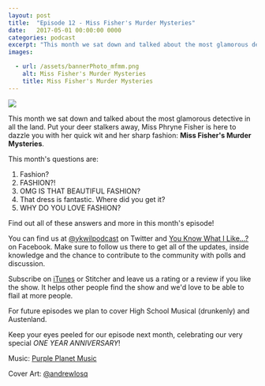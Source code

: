 ```yaml
---
layout: post
title:  "Episode 12 - Miss Fisher's Murder Mysteries"
date:   2017-05-01 00:00:00 0000
categories: podcast
excerpt: "This month we sat down and talked about the most glamorous detective in all the land. Put your deer stalkers away, Miss Phryne Fisher is here to dazzle you with her quick wit and her sharp fashion:<strong>Miss Fisher's Murder Mysteries</strong>"
images:

  - url: /assets/bannerPhoto_mfmm.png
    alt: Miss Fisher's Murder Mysteries
    title: Miss Fisher's Murder Mysteries
---
```


<img class="bannerPhoto" src="{{ site.url }}/assets/bannerPhoto_mfmm.png" />

<script src="https://www.buzzsprout.com/58982/506259-episode-12-miss-fisher-s-murder-mysteries.js?player=small" type="text/javascript" charset="utf-8"></script>

This month we sat down and talked about the most glamorous detective in all the land. Put your deer stalkers away, Miss Phryne Fisher is here to dazzle you with her quick wit and her sharp fashion: **Miss Fisher's Murder Mysteries**.

This month's questions are:   

1. Fashion?
2. FASHION?!
3. OMG IS THAT BEAUTIFUL FASHION?
4. That dress is fantastic. Where did you get it?
5. WHY DO YOU LOVE FASHION?

Find out all of these answers and more in this month's episode!

You can find us at [@ykwilpodcast](https://twitter.com/ykwilpodcast) on Twitter and [You Know What I Like...?](https://www.facebook.com/You-Know-What-I-Like-Podcast-1558503551144389/) on Facebook. Make sure to follow us there to get all of the updates, inside knowledge and the chance to contribute to the community with polls and discussion.

Subscribe on [iTunes](https://itunes.apple.com/gb/podcast/you-know-what-i-like.../id1114900434?mt=2) or Stitcher and leave us a rating or a review if you like the show. It helps other people find the show and we'd love to be able to flail at more people.

For future episodes we plan to cover High School Musical (drunkenly) and Austenland.

Keep your eyes peeled for our episode next month, celebrating our very special *ONE YEAR ANNIVERSARY*!

Music: [Purple Planet Music](https://soundcloud.com/purpleplanetmusic)

Cover Art: [@andrewlosq](https://twitter.com/AndrewLosq)
